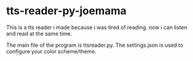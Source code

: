 # tts-reader-py-joemama
This is a tts reader i made because i was tired of reading.
now i can listen and read at the same time.

The main file of the program is ttsreader.py. 
The settings.json is used to configure your color scheme/theme.
